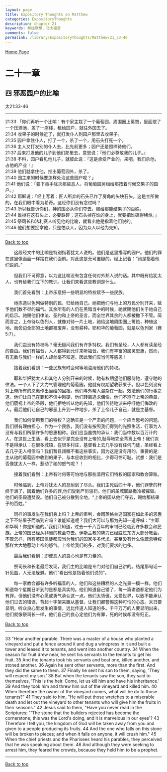 ```yaml
---
layout: page
title: Expository Thoughts on Matthew
categories: ExpositoryThoughts
description: chapter 21
keywords: 释经默想，马太福音
comments: false
permalink: /library/ExpositoryThoughts/Matthew/21_33-46
---
```

[ Home Page ]({{site.baseurl}}/index) <br>

<a name="0"></a>
# 二十一章 

## 四 邪恶园户的比喻

太21:33-46

***

21:33 「你们再听一个比喻：有个家主栽了一个葡萄园，周围圈上篱笆，里面挖了一个压酒池，盖了一座楼，租给园户，就往外国去了。<br>
21:34 收果子的时候近了，就打发仆人到园户那里去收果子。<br>
21:35 园户拿住仆人，打了一个，杀了一个，用石头打死一个。<br>
21:36 主人又打发别的仆人去，比先前更多；园户还是照样待他们。<br>
21:37 后来打发他的儿子到他们那里去，意思说：『他们必尊敬我的儿子。』<br>
21:38 不料，园户看见他儿子，就彼此说：『这是承受产业的。来吧，我们杀他，占他的产业！』<br>
21:39 他们就拿住他，推出葡萄园外，杀了。<br>
21:40 园主来的时候要怎样处治这些园户呢？」<br>
21:41 他们说：「要下毒手除灭那些恶人，将葡萄园另租给那按着时候交果子的园户。」<br>
21:42 耶稣说：「经上写着：匠人所弃的石头已作了房角的头块石头。这是主所做的，在我们眼中看为希奇。这经你们没有念过吗？<br>
21:43 所以我告诉你们，神的国必从你们夺去，赐给那能结果子的百姓。<br>
21:44 谁掉在这石头上，必要跌碎；这石头掉在谁的身上，就要把谁砸得稀烂。」<br>
21:45 祭司长和法利赛人听见他的比喻，就看出他是指着他们说的。<br>
21:46 他们想要捉拿他，只是怕众人，因为众人以他为先知。<br>

***

[Back to top](#0)

&emsp;&emsp;这段经文中的比喻是特别指着犹太人说的。他们是这里描写的园户。他们的罪在这里像画面一样摆在我们面前。对此这是无可置疑的。经上记着：“祂是指着他们说的。”

&emsp;&emsp;但我们不可得意，以为这比喻没有包含任何对外邦人说的话。其中既有给犹太人，也有给我们立下的教训。让我们来看这些教训是什么。

&emsp;&emsp;我们首先看到：上帝乐意把一些明显的特权赋予一些民族。

&emsp;&emsp;祂拣选以色列做特别的民，归给祂自己。祂把他们与地上的万民分别开来，赋予他们数不尽的福气。其余所有的人仍在黑暗当中的时候，祂就赐他们关于祂自己的启示。祂赐他们律法、圣约和上帝的圣言，而全世界其余的人都被撇下不管。简而言之，上帝待以色列人，就像对待一片土地，祂给这地周围圈上篱笆，种植这地，而旁边全部的土地都被废弃，没有耕种。耶和华的葡萄园，就是以色列家（赛5:7）。

&emsp;&emsp;我们岂没有特权吗？毫无疑问我们有许多特权。我们有圣经，人人都有读圣经的自由。我们有福音，人人都得到允许来听福音。我们有丰富的属灵恩惠，然而，有无数与我们一样的人却丝毫不知道。因此我们应当何等感恩！

&emsp;&emsp;接着我们看到：一些民族有时会何等地滥用他们的特权。

&emsp;&emsp;耶和华把犹太人和其他人分别开来的时候，祂有权期望他们服侍祂，遵守祂的律法。一个人下了大力气管理他的葡萄园，他就有权期望收获果子。但以色列没有对上帝所有的恩惠作出当给的回报。他们与外帮人混杂在一起，效法他们的行事之道。他们让自己在罪和不信中刚硬，他们转离追求偶像，他们不遵守上帝的典章，他们藐视上帝的圣殿，他们拒绝听从他的先知，他们苦待祂派来呼吁他们悔改的人。最后他们让自己的邪恶上升到一种地步，杀了上帝儿子自己，就是主基督。

&emsp;&emsp;我们如何使用我们的特权？这确实是一个严肃的问题，一个应当思考的问题。我们很有理由担心，作为一个民族，我们没有按照我们得到的光照生活，行事为人没有与我们所蒙许多的恩惠相称。我们应当羞愧的承认：我们当中数以百万计的人，在这世上生活，看上去似乎是完全没有上帝的,耻辱地完全背离上帝！我们岂不是得承认：在很多城镇，在很多村庄，基督看上去几乎没有任何门徒，圣经看上去几乎无人相信吗？我们暂且闭眼不看这些事实，因为这是没有用的。重要的是:主从祂的葡萄园中收到的果子，与本应收到的相比，少得可怜可耻。试想：我们是否像犹太人一样，惹动了祂的怒气呢？！

&emsp;&emsp;接着我们看到：上帝有时何等可怕地与那些滥用它们特权的国家和教会算账。

&emsp;&emsp;时候临到，上帝对犹太人的忍耐到了尽头。我们主死后四十年，他们罪孽的杯终于满了，因着他们许多的罪,他们受到严厉惩罚。他们的圣城耶路撒冷被摧毁。他们的圣殿遭焚毁。他们自己被分散到全地。“上帝的国从他们夺去，赐给那结果子的百姓。”

&emsp;&emsp;同样的事发生在我们身上吗？上帝的审判，会因英格兰这国家在如此多的恩惠之下不结果子而临到它吗？谁能知道呢？我们大可以与那为先知一道呼喊：“主耶和华啊！你是知道的。”我们只知道，过去一千八百年的审判已经临到许多教会和民族。上帝的国已经从非洲的教会夺去。伊斯兰教的势力已经胜过东方大部分教会。不管怎样，所有英国信徒都应当为我们的国家多多代求。甚至没有什么像疏忽特权那样大大地惹动上帝的怒气。上帝给我们的多，对我们要求的也多。

&emsp;&emsp;最后我们看到：即使恶人的良心也是有力量的。

&emsp;&emsp;祭司长和长老最后发现，我们主的比喻是专门对他们自己讲的。结尾那句话一针见血，人无法躲避。他们“看出他是指着他们说的”。

&emsp;&emsp;每一家教会都有许多听福音的人，他们和这些糟糕的人之光景一模一样。他们知道每个星期日听到的是都是真实的。他们知道自己错了，每一篇讲道都定他们为有罪。但他们没有心愿或勇气承认这一点。他们太骄傲，太爱世界，以致不能承认他们过去的错误，背起十字架来跟从基督。让我们都警惕这种可怕的心态。末日要显明，听众良心里发生的事情，远比传道人知道的多。千千万万的人要显明出来，他们就像祭司长一样，他们自己的良心定他们为有罪，死的时候却没有归正。

[Back to top](#0)

***

33 "Hear another parable. There was a master of a house who planted a vineyard and put a fence around it and dug a winepress in it and built a tower and leased it to tenants, and went into another country. 34 When the season for fruit drew near, he sent his servants to the tenants to get his fruit. 35 And the tenants took his servants and beat one, killed another, and stoned another. 36 Again he sent other servants, more than the first. And they did the same to them. 37 Finally he sent his son to them, saying, 'They will respect my son.' 38 But when the tenants saw the son, they said to themselves, 'This is the heir. Come, let us kill him and have his inheritance.' 39 And they took him and threw him out of the vineyard and killed him. 40 When therefore the owner of the vineyard comes, what will he do to those tenants?" 41 They said to him, "He will put those wretches to a miserable death and let out the vineyard to other tenants who will give him the fruits in their seasons." 42 Jesus said to them, "Have you never read in the Scriptures: "'The stone that the builders rejected has become the cornerstone; this was the Lord's doing, and it is marvelous in our eyes'? 43 Therefore I tell you, the kingdom of God will be taken away from you and given to a people producing its fruits. 44 And the one who falls on this stone will be broken to pieces; and when it falls on anyone, it will crush him." 45 When the chief priests and the Pharisees heard his parables, they perceived that he was speaking about them. 46 And although they were seeking to arrest him, they feared the crowds, because they held him to be a prophet.

***

[Back to top](#0)
